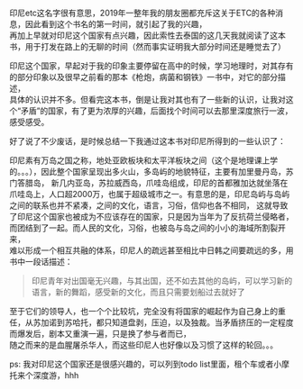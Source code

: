 <br />印尼etc这名字很有意思，2019年一整年我的朋友圈都充斥这关于ETC的各种消息，因此看到这个书名的第一时间，就引起了我的兴趣，<br />再加上早就对印尼这个国家有点兴趣，因此索性去泰国的这几天我就阅读了这本书，用于打发在路上的无聊的时间（然而事实证明我大部分时间还是睡觉去了）

印尼这个国家，早起对于我的印象主要停留在高中的时候，学习地理时，对其存有的部分印象以及很早之前看的那本《枪炮，病菌和钢铁》一书中，对它的部分描述，<br />具体的认识并不多。但看完这本书，倒是让我对其也有了一些新的认识，让我对这个“矛盾”的国家，有了更为浓厚的兴趣，后面找个时间可以去那里深度旅行一波，感受感受。

好了说了不少废话，是时候总结一下我通过这本书对印尼所得到的一些认识了：

印尼素有万岛之国之称，地处亚欧板块和太平洋板块之间（这个是地理课上学的。。。），因此整个国家呈现出多火山，多岛屿的地貌特征，主要有加里曼丹岛，苏门答腊岛，
新几内亚岛，苏拉威西岛，爪哇岛组成，印尼的首都雅加达就坐落在爪哇岛上，人口超2000万，也属于超级城市之一。有意思的是，印尼岛屿与岛屿之间的联系也并不紧凑，之间的文化，语言，习俗，信仰也各不相同，
这就导致了印尼这个国家也被成为不应该存在的国家，只是因为当年为了反抗荷兰侵略者，而团结到了一起。而人民的文化，习俗，也被岛与岛之间的小小的海域所割裂开来，<br />难以形成一个相互共融的体系，印尼人的疏远甚至相比中日韩之间要疏远的多，用书中一段话描述：

> 印尼青年对出国毫无兴趣，与其出国，还不如去其他的岛屿，可以学习新的语言，新的舞蹈，感受新的文化，而且只需要划船过去就好了


至于它们的领导人，也一个个比较坑，完全没有将国家的崛起作为自己身上的重任，从苏加诺到苏哈托，都只知道盘剥，压迫，以及独裁。当矛盾挤压的一定程度而爆发后，剧本又重演一遍，只是换了参与者而已，<br />随之而来的是血腥屠杀华人，而这些印尼人也好像以及习惯了这样的轮回。。。

ps: 我对印尼这个国家还是很感兴趣的，可以列到todo list里面，租个车或者小摩托来个深度游，hhh
